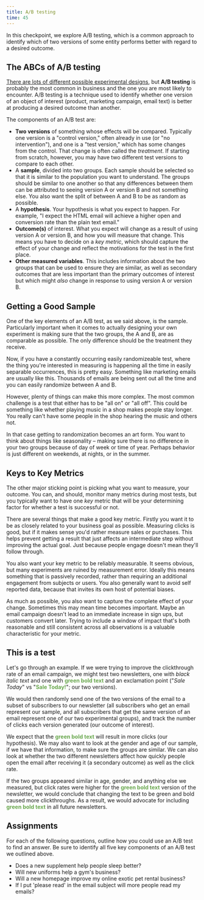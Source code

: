 ```yaml
---
title: A/B testing
time: 45
---
```


In this checkpoint, we explore A/B testing, which is a common approach to identify which of two versions of some entity performs better with regard to a desired outcome.

## The ABCs of A/B testing

[There are lots of different possible experimental designs](https://cirt.gcu.edu/research/developmentresources/research_ready/experimental/design_types), but **A/B testing** is probably the most common in business and the one you are most likely to encounter.  A/B testing is a technique used to identify whether one version of an object of interest (product, marketing campaign, email text) is better at producing a desired outcome than another.

The components of an A/B test are:

 * **Two versions** of something whose effects will be compared. Typically one version is a "control version," often already in use (or "no intervention"), and one is a "test version," which has some changes from the control. That change is often called the _treatment_. If starting from scratch, however, you may have two different test versions to compare to each other.
 * A **sample**, divided into two groups. Each sample should be selected so that it is similar to the population you want to understand. The groups should be similar to one another so that any differences between them can be attributed to seeing version A or version B and not something else. You also want the split of between A and B to be as random as possible.
 * A **hypothesis**. Your hypothesis is what you expect to happen. For example, "I expect the HTML email will achieve a higher open and conversion rate than the plain text email."
 * **Outcome(s)** of interest. What you expect will change as a result of using version A or version B, and how you will measure that change. This means you have to decide on a _key metric_, which should capture the effect of your change and reflect the motivations for the test in the first place.
 * **Other measured variables**. This includes information about the two groups that can be used to ensure they are similar, as well as secondary outcomes that are less important than the primary outcomes of interest but which might _also_ change in response to using version A or version B.


## Getting a Good Sample

One of the key elements of an A/B test, as we said above, is the sample. Particularly important when it comes to actually designing your own experiment is making sure that the two groups, the A and B, are as comparable as possible. The only difference should be the treatment they receive.

Now, if you have a constantly occurring easily randomizeable test, where the thing you're interested in measuring is happening all the time in easily separable occurrences, this is pretty easy. Something like marketing emails are usually like this. Thousands of emails are being sent out all the time and you can easily randomize between A and B.

However, plenty of things can make this more complex. The most common challenge is a test that either has to be "all on" or "all off". This could be something like whether playing music in a shop makes people stay longer. You really can't have some people in the shop hearing the music and others not. 

In that case getting to randomization becomes an art form. You want to think about things like seasonality – making sure there is no difference in your two groups because of day of week or time of year. Perhaps behavior is just different on weekends, at nights, or in the summer.


## Keys to Key Metrics

The other major sticking point is picking what you want to measure, your outcome. You can, and should, monitor many metrics during most tests, but you typically want to have one _key_ metric that will be your determining factor for whether a test is successful or not.

There are several things that make a good key metric. Firstly you want it to be as closely related to your business goal as possible. Measuring clicks is good, but if it makes sense you'd rather measure sales or purchases. This helps prevent getting a result that just affects an intermediate step without improving the actual goal. Just because people engage doesn't mean they'll follow through.

You also want your key metric to be reliably measurable. It seems obvious, but many experiments are ruined by measurement error. Ideally this means something that is passively recorded, rather than requiring an additional engagement from subjects or users. You also generally want to avoid self reported data, because that invites its own host of potential biases.

As much as possible, you also want to capture the complete effect of your change. Sometimes this may mean time becomes important. Maybe an email campaign doesn't lead to an immediate increase in sign ups, but customers convert later. Trying to include a window of impact that's both reasonable and still consistent across all observations is a valuable characteristic for your metric.


## This is a test

Let's go through an example. If we were trying to improve the clickthrough rate of an email campaign, we might test two newsletters, one with _black italic text_ and one with <strong style="color:#6AA84F">green bold text</strong> and an exclamation point ("_Sale Today_" vs "<strong style="color:#6AA84F">Sale Today!</strong>"; our two versions).  

We would then randomly send one of the two versions of the email to a subset of subscribers to our newsletter (all subscribers who get an email represent our sample, and all subscribers that get the same version of an email represent one of our two experimental groups), and track the number of clicks each version generated (our outcome of interest).  

We expect that the <strong style="color:#6AA84F">green bold text</strong> will result in more clicks (our hypothesis).  We may also want to look at the gender and age of our sample, if we have that information, to make sure the groups are similar. We can also look at whether the two different newsletters affect how quickly people open the email after receiving it (a secondary outcome) as well as the click rate.

If the two groups appeared similar in age, gender, and anything else we measured, but click rates were higher for the <strong style="color:#6AA84F">green bold text</strong> version of the newsletter, we would conclude that changing the text to be green and bold caused more clickthroughs. As a result, we would advocate for including <strong style="color:#6AA84F">green bold text</strong> in all future newsletters.


## Assignments

For each of the following questions, outline how you could use an A/B test to find an answer. Be sure to identify all five key components of an A/B test we outlined above.

 * Does a new supplement help people sleep better?
 * Will new uniforms help a gym's business?
 * Will a new homepage improve my online exotic pet rental business?
 * If I put 'please read' in the email subject will more people read my emails?